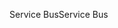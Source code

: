 <span data-ttu-id="95d55-101">Service Bus</span><span class="sxs-lookup"><span data-stu-id="95d55-101">Service Bus</span></span>